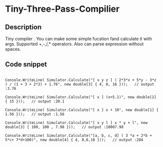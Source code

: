 # Tiny-Three-Pass-Compilier 

## Description

  Tiny compiler . You can make some simple fucstion fand calculate it with args.
  Supported +,-,/,* operators.
  Also can parse expression without spaces.

## Code snippet 

   ```
   
  Console.WriteLine( Simulator.Calculate("[ x y z ] ( 2*3*x + 5*y - 3*z ) / (1 + 3 + 2*2) + 1.76", new double[3] { 4, 8, 16 }));   // output :3.76
   
  Console.WriteLine( Simulator.Calculate("[ x ] (x+5.1)", new double[1] { 15 }));   // output :20.1
   
  Console.WriteLine( Simulator.Calculate("[ x ] x + 10", new double[1] { 1.56 }));   // output :1.56
   
  Console.WriteLine( Simulator.Calculate("[ x y l ] x * y + l", new double[3] { 100, 100 , 7.98 }));   // output :10007.98 
   
  Console.WriteLine( Simulator.Calculate("[a, b, c, d] ( 3 *a + 2*b + 5*c+ 7*d+100)", new double[4] { 4, 8,6,18 }));   // output :284 
   
   ```
